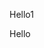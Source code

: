 <!doctype html>
<html lang="en">
  <head>
    <meta charset="utf-8">
    <meta http-equiv="X-UA-Compatible" content="IE=edge">
    <meta name="viewport" content="width=device-width, initial-scale=1">
    <title>Bootstrap Starter Page</title>
    <link rel="stylesheet" href="style.css">
  </head>

<body>

<p class="primary">Hello1</p>
<p class="secondary">Hello</p>
 
</body>
</html>
